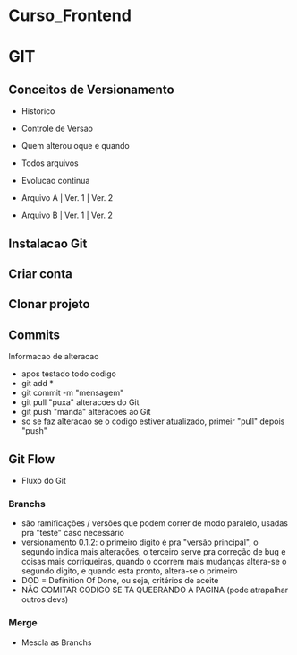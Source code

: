 # Curso_Frontend

# GIT

## Conceitos de Versionamento

 - Historico
 - Controle de Versao
 - Quem alterou oque e quando
 - Todos arquivos
 - Evolucao continua

 - Arquivo A | Ver. 1 | Ver. 2
 - Arquivo B | Ver. 1 | Ver. 2

## Instalacao Git

## Criar conta

## Clonar projeto

## Commits
Informacao de alteracao 
 - apos testado todo codigo
 - git add *
 - git commit -m "mensagem"
 - git pull "puxa" alteracoes do Git
 - git push "manda" alteracoes ao Git
 - so se faz alteracao se o codigo estiver atualizado, primeir "pull" depois "push"

## Git Flow
 - Fluxo do Git
### Branchs
 - são ramificações / versões que podem correr de modo paralelo, usadas pra "teste" caso necessário
 - versionamento 0.1.2: o primeiro digito é pra "versão principal", o segundo indica mais alterações, o terceiro serve pra correção de bug e coisas mais corriqueiras, quando o ocorrem mais mudanças altera-se o segundo digito, e quando esta pronto, altera-se o primeiro
 - DOD = Definition Of Done, ou seja, critérios de aceite
 - NÃO COMITAR CODIGO SE TA QUEBRANDO A PAGINA (pode atrapalhar outros devs)

 ### Merge 
 - Mescla as Branchs